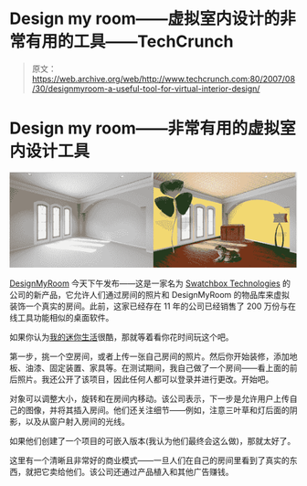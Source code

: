 # Design my room——虚拟室内设计的非常有用的工具——TechCrunch

> 原文：<https://web.archive.org/web/http://www.techcrunch.com:80/2007/08/30/designmyroom-a-useful-tool-for-virtual-interior-design/>

# Design my room——非常有用的虚拟室内设计工具

![](img/51fc451eaf5cab35298354cb6b3d1fa3.png)

[DesignMyRoom](https://web.archive.org/web/20220726143330/http://www.designmyroom.com/) 今天下午发布——这是一家名为 [Swatchbox Technologies](https://web.archive.org/web/20220726143330/http://www.crunchbase.com/company/swatchboxtechnologies) 的公司的新产品，它允许人们通过房间的照片和 DesignMyRoom 的物品库来虚拟装饰一个真实的房间。此前，这家已经存在 11 年的公司已经销售了 200 万份与在线工具功能相似的桌面软件。

如果你认为[我的迷你生活](https://web.archive.org/web/20220726143330/http://www.beta.techcrunch.com/2007/05/19/myminilife-your-embeddable-virtual-world/)很酷，那就等着看你花时间玩这个吧。

第一步，挑一个空房间，或者上传一张自己房间的照片。然后你开始装修，添加地板、油漆、固定装置、家具等。在测试期间，我自己做了一个房间——看上面的前后照片。我还公开了该项目，因此任何人都可以登录并进行更改。开始吧。

对象可以调整大小，旋转和在房间内移动。该公司表示，下一步是允许用户上传自己的图像，并将其插入房间。他们还关注细节——例如，注意三叶草和灯后面的阴影，以及从窗户射入房间的光线。

如果他们创建了一个项目的可嵌入版本(我认为他们最终会这么做)，那就太好了。

这里有一个清晰且非常好的商业模式——一旦人们在自己的房间里看到了真实的东西，就把它卖给他们。该公司还通过产品植入和其他广告赚钱。